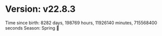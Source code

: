 # Version: v22.8.3
Time since birth: 8282 days, 198769 hours, 11926140 minutes, 715568400 seconds
Season: Spring 🌸
